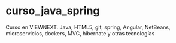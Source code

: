 # curso_java_spring
Curso en VIEWNEXT. Java, HTML5, git, spring, Angular, NetBeans, microservicios, dockers, MVC, hibernate y otras tecnologías
